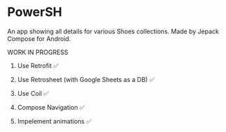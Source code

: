 # PowerSH
An app showing all details for various Shoes collections. Made by Jepack Compose for Android.

WORK IN PROGRESS

1. Use Retrofit ✅

2. Use Retrosheet (with Google Sheets as a DB) ✅

3. Use Coil ✅
 
4. Compose Navigation ✅

5. Impelement animations ✅

